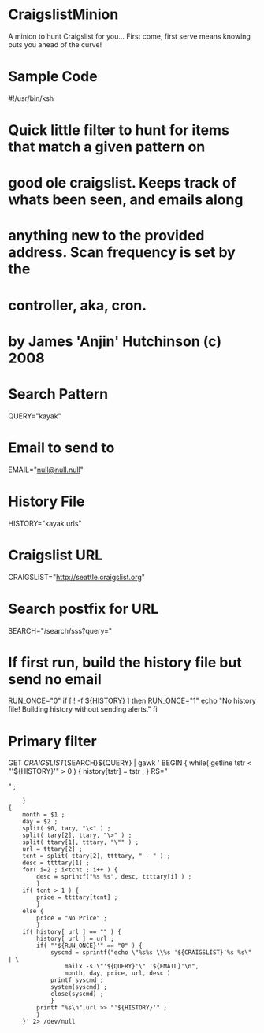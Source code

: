 # CraigslistMinion
A minion to hunt Craigslist for you... First come, first serve means knowing puts you ahead of the curve!
#
# Sample Code
#!/usr/bin/ksh
#
# Quick little filter to hunt for items that match a given pattern on 
# good ole craigslist.  Keeps track of whats been seen, and emails along
# anything new to the provided address.  Scan frequency is set by the
# controller, aka, cron.
#
# by James 'Anjin' Hutchinson (c) 2008
#

#
# Search Pattern
QUERY="kayak"

#
# Email to send to
EMAIL="null@null.null"

#
# History File
HISTORY="kayak.urls"

#
# Craigslist URL
CRAIGSLIST="http://seattle.craigslist.org"

#
# Search postfix for URL
SEARCH="/search/sss?query="

#
# If first run, build the history file but send no email
RUN_ONCE="0"
if [ ! -f ${HISTORY} ]
then
	RUN_ONCE="1"
	echo "No history file!  Building history without sending alerts."
fi

#
# Primary filter 
GET ${CRAIGSLIST}${SEARCH}${QUERY} | gawk '
	BEGIN { 
		while( getline tstr < "'${HISTORY}'" > 0 ) {
			history[tstr] = tstr ;
			}
		RS="<p>" ;
		
		} 
	{ 
		month = $1 ;
		day = $2 ;
		split( $0, tary, "\<" ) ;
		split( tary[2], ttary, "\>" ) ;
		split( ttary[1], tttary, "\"" ) ;
		url = tttary[2] ;
		tcnt = split( ttary[2], ttttary, " - " ) ;
		desc = ttttary[1] ;
		for( i=2 ; i<tcnt ; i++ ) {
			desc = sprintf("%s %s",	desc, ttttary[i] ) ;
			}
		if( tcnt > 1 ) {
			price = ttttary[tcnt] ;
			}
		else {
			price = "No Price" ;
			}
		if( history[ url ] == "" ) {
			history[ url ] = url ;
			if( "'${RUN_ONCE}'" == "0" ) {
				syscmd = sprintf("echo \"%s%s \\%s '${CRAIGSLIST}'%s %s\" | \
					mailx -s \"'${QUERY}'\" '${EMAIL}'\n",
					month, day, price, url, desc )
				printf syscmd ;
				system(syscmd) ;
				close(syscmd) ;
				}
			printf "%s\n",url >> "'${HISTORY}'" ;
			}
		}' 2> /dev/null 
